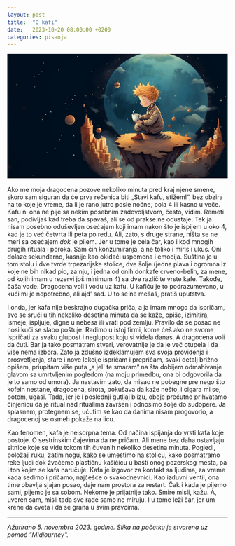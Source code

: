 ```yaml
---
layout: post
title:  "O kafi"
date:   2023-10-20 08:00:00 +0200
categories: pisanja
---
```


![](/a/lpc.png)

Ako me moja dragocena pozove nekoliko minuta pred kraj njene smene, skoro sam siguran da će prva rečenica biti „Stavi kafu, stižem!“, bez obzira na to koje je vreme, da li je rano jutro posle noćne, pola 4 ili kasno u veče. Kafu ni ona ne pije sa nekim posebnim zadovoljstvom, često, vidim. Remeti san, podivljaš kad treba da spavaš, ali se od prakse ne odustaje. Tek ja nisam posebno oduševljen osećajem koji imam nakon što je ispijem u oko 4, kad je to već četvrta ili peta po redu. Ali, zato, s druge strane, ništa se ne meri sa osećajem *dok* je pijem.
Jer u tome je cela čar, kao i kod mnogih drugih rituala i poroka. Sam čin konzumiranja, a ne toliko i miris i ukus. Oni dolaze sekundarno, kasnije kao okidači uspomena i emocija. Suština je u tom stolu i dve tvrde trpezarijske stolice, dve šolje (jedna plava i ogromna iz koje ne bih nikad pio, za nju, i jedna od onih donkafe crveno-belih, za mene, od kojih imam u rezervi još minimum 4) sa dve različite vrste kafe. Takođe, čaša vode. Dragocena voli i vodu uz kafu. U kafiću je to podrazumevano, u kući mi je nepotrebno, ali ajd' sad. U to se ne mešaš, pratiš uputstva. 

I onda, jer kafa nije beskrajno dugačka priča, a ja imam mnogo da ispričam, sve se sruči u tih nekoliko desetina minuta da se kaže, opiše, izimitira, ismeje, ispljuje, digne u nebesa ili vrati pod zemlju. Pravilo da se posao ne nosi kući se slabo poštuje. Radimo u istoj firmi, kome ćeš ako ne svome ispričati za svaku glupost i neglupost koju si videla danas. A dragocena voli da ćuti. Bar ja tako posmatram stvari, verovatnije je da je već otupela i da više nema izbora. Zato ja zdušno izdeklamujem sva svoja proviđenja i prosvetljenja, stare i nove lekcije ispričam i prepričam, svaki detalj brižno opišem, priupitam više puta „a jel' te smaram“ na šta dobijem odmahivanje glavom sa umrtvljenim pogledom (na moju primedbu, ona bi odgovorila da je to samo od umora). Ja nastavim zato, da misao ne pobegne pre nego što kofein nestane, dragocena, sirota, pokušava da kaže nešto, i cigara mi se, potom, ugasi. Tada, jer je i poslednji gutljaj blizu, oboje prećutno prihvatamo činjenicu da je ritual nad ritualima završen i odnosimo šolje do sudopere. Ja splasnem, protegnem se, ućutim se kao da danima nisam progovorio, a dragocenoj se osmeh pokaže na licu.

Kao fenomen, kafa je neiscrpna tema. Od načina ispijanja do vrsti kafa koje postoje. O sestrinskim čajevima da ne pričam. Ali mene bez daha ostavljaju sitnice koje se vide tokom tih čuvenih nekoliko desetina minuta. Pogledi, položaji ruku, zatim nogu, kako se umestimo na stolicu, kako posmatramo reke ljudi dok žvaćemo plastičnu kašičicu u bašti onog pozerskog mesta, pa i ton kojim se kafa naručuje.
Kafa je izgovor za kontakt sa ljudima, za vreme kada sedimo i pričamo, najčešće o svakodnevnici. Kao izduvni ventil, ona time obavlja sjajan posao, daje nam prostora za restart. Čak i kada je pijemo sami, pijemo je sa sobom. Nekome je prijatnije tako. Smire misli, kažu. A, uveren sam, misli tada sve rade samo ne miruju. I u tome leži čar, jer um krene da cveta i da se grana u svim pravcima.

---

*Ažurirano 5. novembra 2023. godine. Slika na početku je stvorena uz pomoć "Midjourney".*